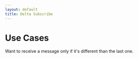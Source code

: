 ```yaml
---
layout: default
title: Delta Subscribe
---
```

# Use Cases

Want to receive a message only if it's different than the last one.
